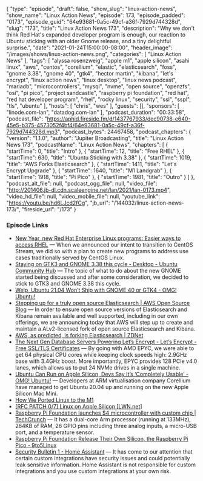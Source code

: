 {
  "type": "episode",
  "draft": false,
  "show_slug": "linux-action-news",
  "show_name": "Linux Action News",
  "episode": 173,
  "episode_padded": "0173",
  "episode_guid": "64e93681-0a5c-49cf-a36f-7929d744328d",
  "slug": "173",
  "title": "Linux Action News 173",
  "description": "Why we don't think Red Hat's expanded developer program is enough, our reaction to Ubuntu sticking with an older Gnome release, and a tiny delightful surprise.",
  "date": "2021-01-24T15:00:00-08:00",
  "header_image": "/images/shows/linux-action-news.png",
  "categories": [
    "Linux Action News"
  ],
  "tags": [
    "alyssa rosenzweig",
    "apple m1",
    "apple silicon",
    "asahi linux",
    "aws",
    "centos",
    "corellium",
    "elastic",
    "elasticsearch",
    "foss",
    "gnome 3.38",
    "gnome 40",
    "gtk4",
    "hector martin",
    "kibana",
    "let's encrypt",
    "linux action news",
    "linux desktop",
    "linux news podcast",
    "mariadb",
    "microcontrollers",
    "mysql",
    "nvme",
    "open source",
    "openzfs",
    "osi",
    "pi pico",
    "project sandcastle",
    "raspberry pi foundation",
    "red hat",
    "red hat developer program",
    "rhel",
    "rocky linux",
    "security",
    "ssl",
    "sspl",
    "tls",
    "ubuntu"
  ],
  "hosts": [
    "chris",
    "wes"
  ],
  "guests": [],
  "sponsors": [
    "linode.com-lan",
    "datadog.com-lan"
  ],
  "podcast_duration": "00:33:58",
  "podcast_file": "https://aphid.fireside.fm/d/1437767933/dec90738-e640-45e5-b375-4573052f4bf4/64e93681-0a5c-49cf-a36f-7929d744328d.mp3",
  "podcast_bytes": 24467458,
  "podcast_chapters": {
    "version": "1.1.0",
    "author": "Jupiter Broadcasting",
    "title": "Linux Action News 173",
    "podcastName": "Linux Action News",
    "chapters": [
      {
        "startTime": 0,
        "title": "Intro"
      },
      {
        "startTime": 12,
        "title": "Free RHEL"
      },
      {
        "startTime": 630,
        "title": "Ubuntu Sticking with 3.38"
      },
      {
        "startTime": 1019,
        "title": "AWS Forks Elasticsearch"
      },
      {
        "startTime": 1411,
        "title": "Let's Encrypt Upgrade"
      },
      {
        "startTime": 1640,
        "title": "M1 Landgrab"
      },
      {
        "startTime": 1918,
        "title": "Pi Pico"
      },
      {
        "startTime": 1981,
        "title": "Outro"
      }
    ]
  },
  "podcast_alt_file": null,
  "podcast_ogg_file": null,
  "video_file": "http://201406.jb-dl.cdn.scaleengine.net/lan/2021/lan-0173.mp4",
  "video_hd_file": null,
  "video_mobile_file": null,
  "youtube_link": "https://youtu.be/hd6LJcd2fCg",
  "jb_url": "/144032/linux-action-news-173/",
  "fireside_url": "/173"
}


### Episode Links

  * [New Year, new Red Hat Enterprise Linux programs: Easier ways to access RHEL](https://www.redhat.com/en/blog/new-year-new-red-hat-enterprise-linux-programs-easier-ways-access-rhel "New Year, new Red Hat Enterprise Linux programs: Easier ways to access RHEL") — When we announced our intent to transition to CentOS Stream, we did so with a plan to create new programs to address use cases traditionally served by CentOS Linux. 
  * [Staying on GTK3 and GNOME 3.38 this cycle - Desktop - Ubuntu Community Hub](https://discourse.ubuntu.com/t/staying-on-gtk3-and-gnome-3-38-this-cycle/20466 "Staying on GTK3 and GNOME 3.38 this cycle - Desktop - Ubuntu Community Hub") — The topic of what to do about the new GNOME started being discussed and after some consideration, we decided to stick to GTK3 and GNOME 3.38 this cycle. 
  * [Welp, Ubuntu 21.04 Won’t Ship with GNOME 40 or GTK4 - OMG! Ubuntu!](https://www.omgubuntu.co.uk/2021/01/why-ubuntu-21-04-wont-include-gnome-40-or-gtk4 "Welp, Ubuntu 21.04 Won’t Ship with GNOME 40 or GTK4 - OMG! Ubuntu!")
  * [Stepping up for a truly open source Elasticsearch | AWS Open Source Blog](https://aws.amazon.com/blogs/opensource/stepping-up-for-a-truly-open-source-elasticsearch/ "Stepping up for a truly open source Elasticsearch | AWS Open Source Blog") — In order to ensure open source versions of Elasticsearch and Kibana remain available and well supported, including in our own offerings, we are announcing today that AWS will step up to create and maintain a ALv2-licensed fork of open source Elasticsearch and Kibana.
  * [AWS, as predicted, is forking Elasticsearch | ZDNet](https://www.zdnet.com/article/aws-as-predicted-is-forking-elasticsearch/ "AWS, as predicted, is forking Elasticsearch | ZDNet")
  * [The Next Gen Database Servers Powering Let’s Encrypt - Let’s Encrypt - Free SSL/TLS Certificates](https://letsencrypt.org/2021/01/21/next-gen-database-servers.html "The Next Gen Database Servers Powering Let’s Encrypt - Let’s Encrypt - Free SSL/TLS Certificates") — By going with AMD EPYC, we were able to get 64 physical CPU cores while keeping clock speeds high: 2.9GHz base with 3.4GHz boost. More importantly, EPYC provides 128 PCIe v4.0 lanes, which allows us to put 24 NVMe drives in a single machine.
  * [Ubuntu Can Run on Apple Silicon, Devs Say It’s ‘Completely Usable’ - OMG! Ubuntu!](https://www.omgubuntu.co.uk/2021/01/see-ubuntu-running-on-apple-m1-mac-mini "Ubuntu Can Run on Apple Silicon, Devs Say It’s ‘Completely Usable’ - OMG! Ubuntu!") — Developers at ARM virtualisation company Corellium have managed to get Ubuntu 20.04 up and running on the new Apple Silicon Mac Mini. 
  * [How We Ported Linux to the M1](https://corellium.com/blog/linux-m1 "How We Ported Linux to the M1")
  * [[RFC PATCH 0/7] Linux on Apple Silicon [LWN.net]](https://lwn.net/ml/linux-kernel/20210120132717.395873-1-mohamed.mediouni@caramail.com/ "\[RFC PATCH 0/7\] Linux on Apple Silicon \[LWN.net\]")
  * [Raspberry Pi Foundation launches $4 microcontroller with custom chip | TechCrunch](https://techcrunch.com/2021/01/21/raspberry-pi-foundation-launches-4-microcontroller-with-custom-chip/ "Raspberry Pi Foundation launches $4 microcontroller with custom chip | TechCrunch") — It has a dual-core Arm processor (running at 133MHz), 264KB of RAM, 26 GPIO pins including three analog inputs, a micro-USB port, and a temperature sensor.
  * [Raspberry Pi Foundation Release Their Own Silicon, the Raspberry Pi Pico - 9to5Linux](https://9to5linux.com/raspberry-foundation-release-their-own-silicon-the-raspberry-pi-pico "Raspberry Pi Foundation Release Their Own Silicon, the Raspberry Pi Pico - 9to5Linux")
  * [Security Bulletin 1 - Home Assistant](https://www.home-assistant.io/blog/2021/01/14/security-bulletin/ "Security Bulletin 1 - Home Assistant") — It has come to our attention that certain custom integrations have security issues and could potentially leak sensitive information. Home Assistant is not responsible for custom integrations and you use custom integrations at your own risk.


